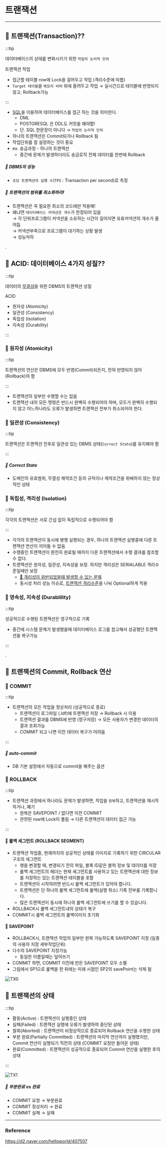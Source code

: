 # 트랜잭션
---

## 🐣 트랜잭션(Transaction)??

:::tip

데이터베이스의 상태를 변화시키기 위한 `작업의 논리적 단위`

트랜잭션 작업

- 접근할 테이블 row에 Lock을 걸어두고 작업 (격리수준에 따름)
- `Target 테이블`을 `메모리 버퍼` 위에 올려두고 작업 → 실시간으로 테이블에 반영되지 않고, Rollback가능

:::

- [SQL](../sql/SQL.md)을 이용하여 데이터베이스를 접근 하는 것을 의미한다.
    - DML
    - POSTGRESQL 은 DDL도 커밋을 해야함!
    - 단. SQL 한문장이 아니다 → `작업의 논리적 단위`
- 하나의 트랜잭션은 Commit되거나 Rollback 됨
- 작업단위를 잘 설정하는 것이 중요
- ex. 송금과정 - 하나의 트랜잭션
    - 중간에 문제가 발생하더라도 송금로직 전체 데이터를 한번에 Rollback

##### 👾 DBMS의 성능

- `초당 트랜잭션의 실행 수`(`TPS` : Transaction per second)로 측정

##### 👾 트랜잭션의 범위를 최소화하라!

- 트랜잭션은 꼭 필요한 최소의 코드에만 적용해!
- 왜냐면 `데이터베이스 커넥션은 개수`가 한정되어 있음  
  → 각 단위프로그램이 커넥션을 소유하는 시간이 길어지면 유휴커넥션의 개수가 줄어듬  
  → 커넥션부족으로 프로그램이 대기하는 상황 발생  
  → 성능저하  

.

## 🐣 ACID: 데이터베이스 4가지 성질??

:::tip

데이터의 [무결성](../rdbms/Integrity.md)을 위한 DBMS의 트랜잭션 성질

ACID

- 원자성 (Atomicity)
- 일관성 (Consistency)
- 독립성 (Isolation)
- 지속성 (Durability)

:::

### 🥚 원자성 (Atomicity)

:::tip

트랜잭션의 연산은 DBMS에 모두 반영(Commit)되든지, 전혀 반영되지 않아(Rollback)야 함

:::

- 트랜잭션의 일부만 수행할 수는 없음
- 트랜잭션 내의 모든 명령은 반드시 완벽히 수행되어야 하며, 모두가 완벽히 수행되지 않고 어느하나라도 오류가 발생하면 트랜잭션 전부가 취소되어야 한다.

### 🥚 일관성 (Consistency)

:::tip

트랜잭션은 트랜잭션 전후로 일관성 있는 DBMS 상태(`Correct State`)를 유지해야 함

:::

##### 👾 Correct State

- 도메인의 유효범위, 무결성 제약조건 등의 규칙이나 제약조건을 위배하지 않는 정상적인 상태

### 🥚 독립성, 격리성 (Isolation)

:::tip

각각의 트랜잭션은 서로 간섭 없이 독립적으로 수행되어야 함

:::

- 각각의 트랜잭션이 동시에 병행 실행되는 경우, 하나의 트랜잭션 실행중에 다른 트랜잭션 연산이 끼어들 수 없음
- 수행중인 트랜잭션이 완전히 완료될 때까지 다른 트랜잭션에서 수행 결과를 참조할 수 없다.
- 트랜젝션은 원자성, 일관성, 지속성을 보장. 하지만 격리성은 SERIALABLE 격리수준일때만 보장
    - [👾 격리성이 위반되었을때 발생할 수 있는 문제](./IsolationProblem.md)
    - 동시성 처리 성능 이슈로, [트랜잭션 격리수준](./IsolationLevel.md)을 나눠 Optional하게 적용

### 🥚 영속성, 지속성 (Durablility)

:::tip

성공적으로 수행된 트랜잭션은 영구적으로 기록

- 중간에 시스템 문제가 발생했을때 데이터베이스 로그를 참고해서 성공했던 트랜잭션을 복구가능

:::

.

## 🐣 트랜잭션의 Commit, Rollback 연산

### 🥚 COMMIT

:::tip

- 트랜잭션의 모든 작업을 정상처리 (성공적으로 종료)
    - 트랜잭션이 로그파일 (.ldf)에 트랜잭션 저장 → Rollback 시 이용
    - 트랜잭션 결과를 DBMS에 반영 (영구저장) → 모든 사용자가 변경한 데이터의 결과 조회가능
    - COMMIT 되고 나면 이전 데이터 복구가 어려움

:::

##### 👾 auto-commit
- DB 기본 설정에서 자동으로 commit을 해주는 옵션

### 🥚 ROLLBACK

:::tip

- 트랜잭션 과정에서 하나라도 문제가 발생하면, 작업을 `원복`하고, 트랜잭션을 재시작하거나, 폐기
    - 원복은 SAVEPOINT / 없다면 이전 COMMIT
    - 관련된 row에 Lock이 풀림 → 다른 트랜잭션이 데이터 접근 가능

:::

#### 👾 롤백 세그먼트 (ROLLBACK SEGMENT)

- 트랜잭션 작업중, 현재까지의 성공적인 상태를 이미지로 기록하기 위한 CIRCULAR 구조의 세그먼트
    - 행을 변경할 때, 변경되기 전의 파일, 블록 ID같은 블럭 정보 및 데이터를 저장
    - 롤백 세그먼트의 헤더는 현재 세그먼트를 사용하고 있는 트랜잭션에 대한 정보를 저장하는 있는 트랜잭션 테이블을 포함
    - 트랜잭션이 시작하려면 반드시 롤백 세그먼트가 있어야 합니다.
    - 트랜잭션은 단 하나의 롤백 세그먼트에 롤백(실행 취소) 기록 전부를 기록합니다.
    - 많은 트랜잭션이 동시에 하나의 롤백 세그먼트에 쓰기를 할 수 있습니다.
- ROLLBACK시 롤백 세그먼트내의 상태가 복구
- COMMIT시 롤백 세그먼트의 롤백이미지 초기화

#### 👾 SAVEPOINT

- ROLLBACK시, 트랜잭션 작업의 일부만 원복 가능하도록 SAVEPOINT 지정 (일종의 사용자 지정 세부작업단위)
- 다수의 SAVEPOINT 지정가능
    - 동일한 이름일때는 덮어쓰기
- COMMIT 하면, COMMIT 이전에 만든 SAVEPOINT 모두 소멸
- 그림에서  SP1으로 롤백을 한 뒤에는 미래 시점인 SP2의 savePoint는 삭제 됨

![TX0](./img/TX0.png)

## 🐣 트랜잭션의 상태

:::tip

- 활동(Active) : 트랜잭션이 실행중인 상태
- 실패(Failed) : 트랜잭션 실행에 오류가 발생하여 중단된 상태
- 철회(Aborted) : 트랜잭션이 비정상적으로 종료되어 Rollback 연산을 수행한 상태
- 부분 완료(Partially Committed) : 트랜잭션의 마지막 연산까지 실행했지만, Commit 연산이 실행되기 직전의 상태 (COMMIT 요청만 들어온 상태)
- 완료(Committed) : 트랜잭션이 성공적으로 종료되어 Commit 연산을 실행한 후의 상태

:::

![TX1](./img/TX1.png)

##### 👾 **부분완료 vs 완료**
- COMMIT 요청 → 부분완료
- COMMIT 정상처리 → 완료
- COMMIT 실패 → 실패

---
### Reference

https://d2.naver.com/helloworld/407507